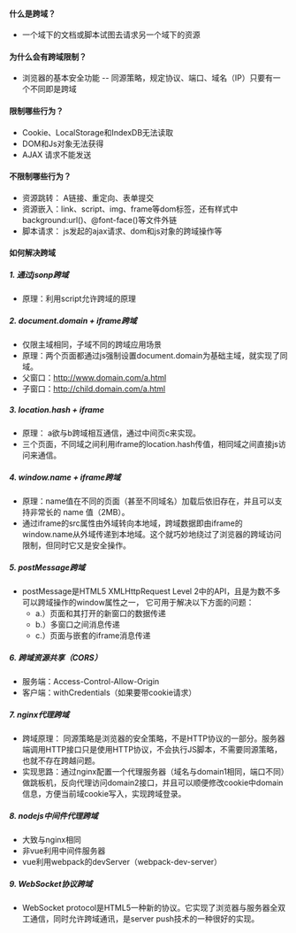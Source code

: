 #### 什么是跨域？
	
- 一个域下的文档或脚本试图去请求另一个域下的资源
    
#### 为什么会有跨域限制？

- 浏览器的基本安全功能 -- 同源策略，规定协议、端口、域名（IP）只要有一个不同即是跨域

#### 限制哪些行为？

- Cookie、LocalStorage和IndexDB无法读取
- DOM和Js对象无法获得
- AJAX 请求不能发送

#### 不限制哪些行为？

- 资源跳转： A链接、重定向、表单提交
- 资源嵌入：link、script、img、frame等dom标签，还有样式中background:url()、@font-face()等文件外链
- 脚本请求： js发起的ajax请求、dom和js对象的跨域操作等

#### 如何解决跨域
    
##### 1. 通过jsonp跨域
	
- 原理：利用script允许跨域的原理
        
##### 2. document.domain + iframe跨域
- 仅限主域相同，子域不同的跨域应用场景
- 原理：两个页面都通过js强制设置document.domain为基础主域，就实现了同域。
- 父窗口：http://www.domain.com/a.html
- 子窗口：http://child.domain.com/a.html
    
##### 3. location.hash + iframe
- 原理： a欲与b跨域相互通信，通过中间页c来实现。
- 三个页面，不同域之间利用iframe的location.hash传值，相同域之间直接js访问来通信。
  
##### 4. window.name + iframe跨域

- 原理：name值在不同的页面（甚至不同域名）加载后依旧存在，并且可以支持非常长的 name 值（2MB）。
- 通过iframe的src属性由外域转向本地域，跨域数据即由iframe的window.name从外域传递到本地域。这个就巧妙地绕过了浏览器的跨域访问限制，但同时它又是安全操作。
  
##### 5. postMessage跨域
- postMessage是HTML5 XMLHttpRequest Level 2中的API，且是为数不多可以跨域操作的window属性之一，
  它可用于解决以下方面的问题：
  - a.）页面和其打开的新窗口的数据传递
  - b.）多窗口之间消息传递
  - c.）页面与嵌套的iframe消息传递
  
##### 6. 跨域资源共享（CORS）
- 服务端：Access-Control-Allow-Origin
- 客户端：withCredentials（如果要带cookie请求）
  
##### 7. nginx代理跨域
- 跨域原理： 同源策略是浏览器的安全策略，不是HTTP协议的一部分。服务器端调用HTTP接口只是使用HTTP协议，不会执行JS脚本，不需要同源策略，也就不存在跨越问题。
- 实现思路：通过nginx配置一个代理服务器（域名与domain1相同，端口不同）做跳板机，反向代理访问domain2接口，并且可以顺便修改cookie中domain信息，方便当前域cookie写入，实现跨域登录。

##### 8. nodejs中间件代理跨域
- 大致与nginx相同
- 非vue利用中间件服务器
- vue利用webpack的devServer（webpack-dev-server）
  
##### 9. WebSocket协议跨域
- WebSocket protocol是HTML5一种新的协议。它实现了浏览器与服务器全双工通信，同时允许跨域通讯，是server push技术的一种很好的实现。
